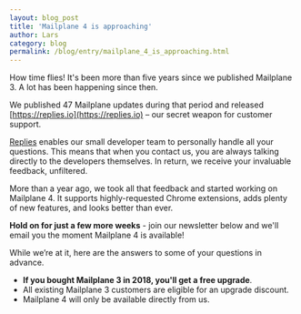 ```yaml
---
layout: blog_post
title: 'Mailplane 4 is approaching'
author: Lars
category: blog
permalink: /blog/entry/mailplane_4_is_approaching.html
---
```


How time flies! It's been more than five years since we published Mailplane 3. A lot has been happening since then.

We published 47 Mailplane updates during that period and released [https://replies.io](https://replies.io) – our secret weapon for customer support.

[Replies](https://replies.io) enables our small developer team to personally handle all your questions. This means that when you contact us, you are always talking directly to the developers themselves. In return, we receive your invaluable feedback, unfiltered.

More than a year ago, we took all that feedback and started working on Mailplane 4. It supports highly-requested Chrome extensions, adds plenty of new features, and looks better than ever.

**Hold on for just a few more weeks** - join our newsletter below and we'll email you the moment Mailplane 4 is available!

While we’re at it, here are the answers to some of your questions in advance.

* **If you bought Mailplane 3 in 2018, you'll get a free upgrade**.
* All existing Mailplane 3 customers are eligible for an upgrade discount.
* Mailplane 4 will only be available directly from us.

